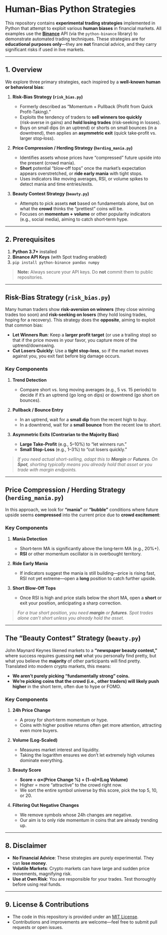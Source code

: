 # Human-Bias Python Strategies

This repository contains **experimental trading strategies** implemented in Python that attempt to exploit various **human biases** in financial markets. All examples use the [**Binance**](https://www.binance.com/) API (via the `python-binance` library) to demonstrate automated trading techniques. These strategies are for **educational purposes only**—they are **not** financial advice, and they carry significant risks if used in live markets.

---

## 1. Overview

We explore three primary strategies, each inspired by a **well-known human or behavioral bias**:

1. **Risk‑Bias Strategy (`risk_bias.py`)**  
   - Formerly described as “Momentum + Pullback (Profit from Quick Profit-Taking).”  
   - Exploits the tendency of traders to **sell winners too quickly** (risk‑averse in gains) and **hold losing trades** (risk‑seeking in losses).  
   - Buys on small dips (in an uptrend) or shorts on small bounces (in a downtrend), then applies an **asymmetric exit** (quick take‑profit vs. larger stop‑loss).

2. **Price Compression / Herding Strategy (`herding_mania.py`)**  
   - Identifies assets whose prices have “compressed” future upside into the present (crowd mania).  
   - **Short** potential “blow‑off tops” once the market’s expectation appears overstretched, or **ride early mania** with tight stops.  
   - Uses indicators like moving averages, RSI, or volume spikes to detect mania and time entries/exits.

3. **Beauty Contest Strategy (`beauty.py`)**  
   - Attempts to pick assets **not** based on fundamentals alone, but on what the **crowd** thinks the “prettiest” coins will be.  
   - Focuses on **momentum + volume** or other popularity indicators (e.g., social media), aiming to catch short‑term hype.  

---

## 2. Prerequisites

1. **Python 3.7+** installed  
2. **Binance API Keys** (with Spot trading enabled)  
3. `pip install python-binance pandas numpy`

> **Note:** Always secure your API keys. Do **not** commit them to public repositories.

---

## Risk-Bias Strategy (`risk_bias.py`)

Many human traders show **risk-aversion on winners** (they close winning trades too soon) and **risk-seeking on losers** (they hold losing trades, hoping for a recovery). This strategy does the **opposite**, aiming to exploit that common bias:

- **Let Winners Run**: Keep a **larger profit target** (or use a trailing stop) so that if the price moves in your favor, you capture more of the uptrend/downswing.  
- **Cut Losers Quickly**: Use a **tight stop-loss**, so if the market moves against you, you exit fast before big damage occurs.

### Key Components

1. **Trend Detection**  
   - Compare short vs. long moving averages (e.g., 5 vs. 15 periods) to decide if it’s an uptrend (go long on dips) or downtrend (go short on bounces).

2. **Pullback / Bounce Entry**  
   - In an uptrend, wait for a **small dip** from the recent high to *buy*.  
   - In a downtrend, wait for a **small bounce** from the recent low to *short*.

3. **Asymmetric Exits (Contrarian to the Majority Bias)**  
   - **Large Take‑Profit** (e.g., 5–10%) to “let winners run.”  
   - **Small Stop‑Loss** (e.g., 1–3%) to “cut losers quickly.”

> *If you need *actual* short-selling, adapt this to **Margin** or **Futures**. On **Spot**, shorting typically means you already hold that asset or you trade with margin endpoints.*


---

## Price Compression / Herding Strategy (`herding_mania.py`)

In this approach, we look for **“mania”** or **“bubble”** conditions where future upside seems **compressed** into the current price due to **crowd excitement**:

### Key Components

1. **Mania Detection**  
   - Short‑term MA is significantly above the long‑term MA (e.g., 20%+).  
   - **RSI** or other momentum oscillator is in overbought territory.

2. **Ride Early Mania**  
   - If indicators suggest the mania is still building—price is rising fast, RSI not yet extreme—open a **long** position to catch further upside.

3. **Short Blow‑Off Tops**  
   - Once RSI is high and price stalls below the short MA, open a **short** or exit your position, anticipating a sharp correction.

> *For a true short position, you need **margin** or **futures**. Spot trades alone can’t short unless you already hold the asset.*

---

## The “Beauty Contest” Strategy (`beauty.py`)

John Maynard Keynes likened markets to a **“newspaper beauty contest,”** where success requires guessing **not** what you personally find pretty, but what you believe the **majority** of other participants will find pretty. Translated into modern crypto markets, this means:

- **We aren’t purely picking “fundamentally strong” coins.**  
- **We’re picking coins that the crowd (i.e., other traders) will likely push higher** in the short term, often due to hype or FOMO.

### Key Components

1. **24h Price Change**  
   - A proxy for short‑term momentum or hype.  
   - Coins with higher positive returns often get more attention, attracting even more buyers.

2. **Volume (Log-Scaled)**  
   - Measures market interest and liquidity.  
   - Taking the logarithm ensures we don’t let extremely high volumes dominate everything.

3. **Beauty Score**  
   - **Score = α×(Price Change %) + (1−α)×(Log Volume)**  
   - Higher = more “attractive” to the crowd right now.  
   - We sort the entire symbol universe by this score, pick the top 5, 10, or 20.

4. **Filtering Out Negative Changes**  
   - We remove symbols whose 24h changes are negative.  
   - Our aim is to only ride momentum in coins that are already trending up.

---

## 8. Disclaimer

- **No Financial Advice**: These strategies are purely experimental. They can **lose money**.  
- **Volatile Markets**: Crypto markets can have large and sudden price movements, magnifying risk.  
- **Use at Own Risk**: You are responsible for your trades. Test thoroughly before using real funds.  

---

## 9. License & Contributions

- The code in this repository is provided under an [MIT License](https://opensource.org/licenses/MIT).  
- Contributions and improvements are welcome—feel free to submit pull requests or open issues.

